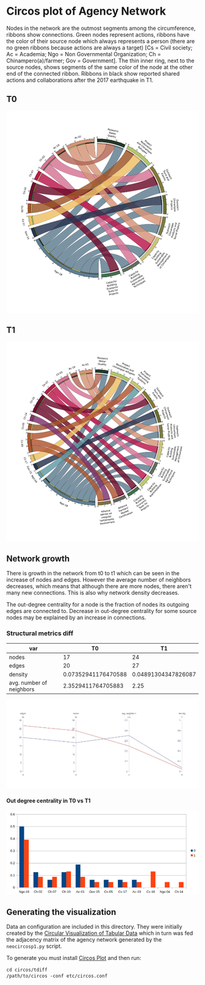 # Circos plot of Agency Network

Nodes in the network are the outmost segments among the circumference,
ribbons show connections. Green nodes represent actions, ribbons have
the color of their source node which always represents a person (there
are no green ribbons because actions are always a target) [Cs = Civil
society; Ac = Academia; Ngo = Non Governmental Organization; Ch =
Chinampero(a)/farmer; Gov = Government]. The thin inner ring, next to
the source nodes, shows segments of the same color of the node at the
other end of the connected ribbon. Ribbons in black show reported
shared actions and collaborations after the 2017 earthquake in
T1.

## T0
![T0](circos/t0/results/circos_labels_noticks.png)

## T1
![T1](circos/t1/results/circos_labels_noticks.png)

## Network growth

There is growth in the network from t0 to t1 which can be seen in the
increase of nodes and edges. However the average number of neighbors
decreases, which means that although there are more nodes, there
aren't many new connections. This is also why network density
decreases.

The out-degree centrality for a node is the fraction of nodes its
outgoing edges are connected to. Decrease in out-degree centrality for
some source nodes may be explained by an increase in connections.

### Structural metrics diff

| var                      | **T0**              | **T1**              |
|--------------------------|---------------------|---------------------|
| nodes                    | 17                  | 24                  |
| edges                    | 20                  | 27                  |
| density                  | 0.07352941176470588 | 0.04891304347826087 |
| avg. number of neighbors | 2.3529411764705883  | 2.25                |

![Parallel coordinates plot](circos/nw_stats_pc.png)

#### Out degree centrality in T0 vs T1

![Out degree centrality in t0 vs t1 barplot](circos/out_degree_centrality.png)

## Generating the visualization

Data an configuration are included in this directory. They were
initially created by the [Circular Visualization of Tabular
Data](http://mkweb.bcgsc.ca/tableviewer/visualize/) which in turn was
fed the adjacency matrix of the agency network generated by the `neocircosp1.py` script.

To generate you must install [Circos Plot](http://circos.ca/) and then run:

```
cd circos/tdiff
/path/to/circos -conf etc/circos.conf
```


